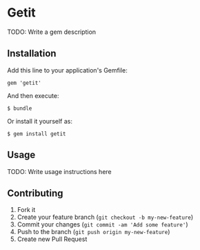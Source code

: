 # Getit

TODO: Write a gem description

## Installation

Add this line to your application's Gemfile:

    gem 'getit'

And then execute:

    $ bundle

Or install it yourself as:

    $ gem install getit

## Usage

TODO: Write usage instructions here

## Contributing

1. Fork it
2. Create your feature branch (`git checkout -b my-new-feature`)
3. Commit your changes (`git commit -am 'Add some feature'`)
4. Push to the branch (`git push origin my-new-feature`)
5. Create new Pull Request
